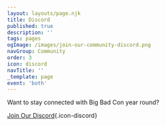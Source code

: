 ```yaml
---
layout: layouts/page.njk
title: Discord
published: true
description: ''
tags: pages
ogImage: /images/join-our-community-discord.png
navGroup: Community
order: 3
icon: discord
navTitle: ''
_template: page
event: 'both'
---
```


Want to stay connected with Big Bad Con year round?

[Join Our Discord](https://discord.gg/ZzPqYE3){.icon-discord}

<!--**_NOTE:_** _Big Bad Online 2022 will be hosted on a separate Discord that will only be open during the online event. You will need to_ [_Register_](/register) _to receive the invite for it._-->
